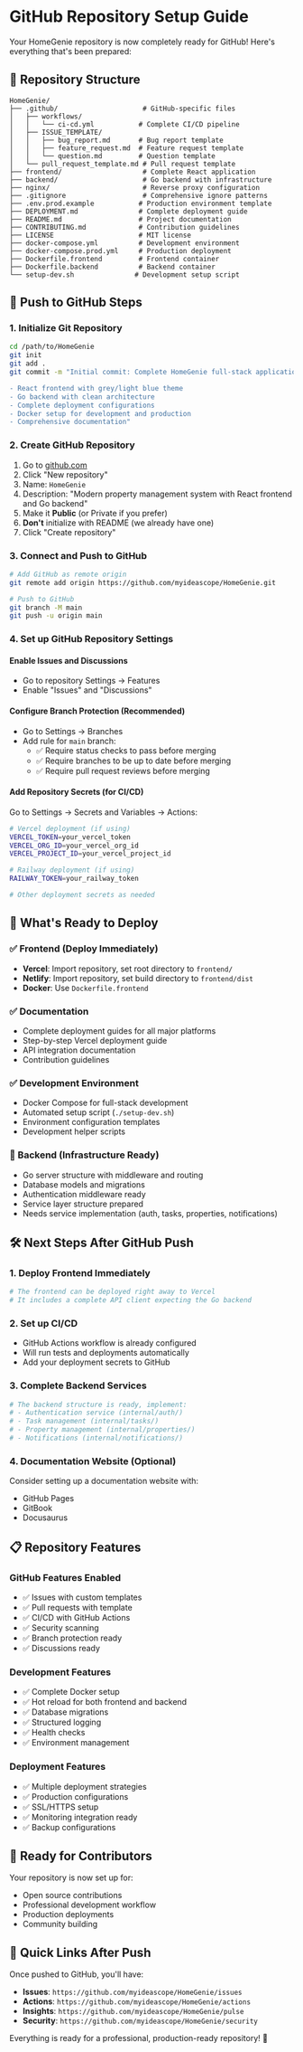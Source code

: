 # GitHub Repository Setup Guide

Your HomeGenie repository is now completely ready for GitHub! Here's everything that's been prepared:

## 📁 Repository Structure

```
HomeGenie/
├── .github/                     # GitHub-specific files
│   ├── workflows/
│   │   └── ci-cd.yml           # Complete CI/CD pipeline
│   ├── ISSUE_TEMPLATE/
│   │   ├── bug_report.md       # Bug report template
│   │   ├── feature_request.md  # Feature request template
│   │   └── question.md         # Question template
│   └── pull_request_template.md # Pull request template
├── frontend/                    # Complete React application
├── backend/                     # Go backend with infrastructure
├── nginx/                       # Reverse proxy configuration
├── .gitignore                   # Comprehensive ignore patterns
├── .env.prod.example           # Production environment template
├── DEPLOYMENT.md               # Complete deployment guide
├── README.md                   # Project documentation
├── CONTRIBUTING.md             # Contribution guidelines
├── LICENSE                     # MIT license
├── docker-compose.yml          # Development environment
├── docker-compose.prod.yml     # Production deployment
├── Dockerfile.frontend         # Frontend container
├── Dockerfile.backend          # Backend container
└── setup-dev.sh               # Development setup script
```

## 🚀 Push to GitHub Steps

### 1. Initialize Git Repository

```bash
cd /path/to/HomeGenie
git init
git add .
git commit -m "Initial commit: Complete HomeGenie full-stack application

- React frontend with grey/light blue theme
- Go backend with clean architecture
- Complete deployment configurations
- Docker setup for development and production
- Comprehensive documentation"
```

### 2. Create GitHub Repository

1. Go to [github.com](https://github.com)
2. Click "New repository"
3. Name: `HomeGenie`
4. Description: "Modern property management system with React frontend and Go backend"
5. Make it **Public** (or Private if you prefer)
6. **Don't** initialize with README (we already have one)
7. Click "Create repository"

### 3. Connect and Push to GitHub

```bash
# Add GitHub as remote origin
git remote add origin https://github.com/myideascope/HomeGenie.git

# Push to GitHub
git branch -M main
git push -u origin main
```

### 4. Set up GitHub Repository Settings

#### Enable Issues and Discussions
- Go to repository Settings → Features
- Enable "Issues" and "Discussions"

#### Configure Branch Protection (Recommended)
- Go to Settings → Branches
- Add rule for `main` branch:
  - ✅ Require status checks to pass before merging
  - ✅ Require branches to be up to date before merging
  - ✅ Require pull request reviews before merging

#### Add Repository Secrets (for CI/CD)
Go to Settings → Secrets and Variables → Actions:

```bash
# Vercel deployment (if using)
VERCEL_TOKEN=your_vercel_token
VERCEL_ORG_ID=your_vercel_org_id
VERCEL_PROJECT_ID=your_vercel_project_id

# Railway deployment (if using)
RAILWAY_TOKEN=your_railway_token

# Other deployment secrets as needed
```

## 🎯 What's Ready to Deploy

### ✅ Frontend (Deploy Immediately)
- **Vercel**: Import repository, set root directory to `frontend/`
- **Netlify**: Import repository, set build directory to `frontend/dist`
- **Docker**: Use `Dockerfile.frontend`

### ✅ Documentation
- Complete deployment guides for all major platforms
- Step-by-step Vercel deployment guide
- API integration documentation
- Contribution guidelines

### ✅ Development Environment
- Docker Compose for full-stack development
- Automated setup script (`./setup-dev.sh`)
- Environment configuration templates
- Development helper scripts

### 🔄 Backend (Infrastructure Ready)
- Go server structure with middleware and routing
- Database models and migrations
- Authentication middleware ready
- Service layer structure prepared
- Needs service implementation (auth, tasks, properties, notifications)

## 🛠️ Next Steps After GitHub Push

### 1. Deploy Frontend Immediately
```bash
# The frontend can be deployed right away to Vercel
# It includes a complete API client expecting the Go backend
```

### 2. Set up CI/CD
- GitHub Actions workflow is already configured
- Will run tests and deployments automatically
- Add your deployment secrets to GitHub

### 3. Complete Backend Services
```bash
# The backend structure is ready, implement:
# - Authentication service (internal/auth/)
# - Task management (internal/tasks/)
# - Property management (internal/properties/)
# - Notifications (internal/notifications/)
```

### 4. Documentation Website (Optional)
Consider setting up a documentation website with:
- GitHub Pages
- GitBook
- Docusaurus

## 📋 Repository Features

### GitHub Features Enabled
- ✅ Issues with custom templates
- ✅ Pull requests with template
- ✅ CI/CD with GitHub Actions
- ✅ Security scanning
- ✅ Branch protection ready
- ✅ Discussions ready

### Development Features
- ✅ Complete Docker setup
- ✅ Hot reload for both frontend and backend
- ✅ Database migrations
- ✅ Structured logging
- ✅ Health checks
- ✅ Environment management

### Deployment Features
- ✅ Multiple deployment strategies
- ✅ Production configurations
- ✅ SSL/HTTPS setup
- ✅ Monitoring integration ready
- ✅ Backup configurations

## 🎉 Ready for Contributors

Your repository is now set up for:
- Open source contributions
- Professional development workflow
- Production deployments
- Community building

## 🔗 Quick Links After Push

Once pushed to GitHub, you'll have:
- **Issues**: `https://github.com/myideascope/HomeGenie/issues`
- **Actions**: `https://github.com/myideascope/HomeGenie/actions`
- **Insights**: `https://github.com/myideascope/HomeGenie/pulse`
- **Security**: `https://github.com/myideascope/HomeGenie/security`

Everything is ready for a professional, production-ready repository! 🚀